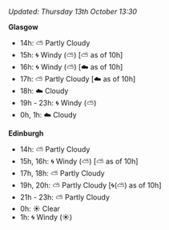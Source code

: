 *Updated: Thursday 13th October 13:30*

**Glasgow**

* 14h: :partly_sunny: Partly Cloudy
* 15h: :cyclone: Windy (:partly_sunny:) [:partly_sunny: as of 10h]
* 16h: :cyclone: Windy (:partly_sunny:) [:cloud: as of 10h]
* 17h: :partly_sunny: Partly Cloudy [:cloud: as of 10h]
* 18h: :cloud: Cloudy
* 19h - 23h: :cyclone: Windy (:partly_sunny:)
* 0h, 1h: :cloud: Cloudy

**Edinburgh**

* 14h: :partly_sunny: Partly Cloudy
* 15h, 16h: :cyclone: Windy (:partly_sunny:) [:partly_sunny: as of 10h]
* 17h, 18h: :partly_sunny: Partly Cloudy
* 19h, 20h: :partly_sunny: Partly Cloudy [:cyclone:(:partly_sunny:) as of 10h]
* 21h - 23h: :partly_sunny: Partly Cloudy
* 0h: :sunny: Clear
* 1h: :cyclone: Windy (:sunny:)

